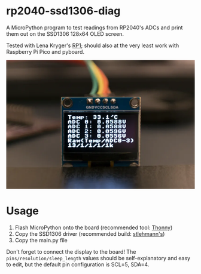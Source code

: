 # rp2040-ssd1306-diag
A MicroPython program to test readings from RP2040's ADCs and print them out on the SSD1306 128x64 OLED screen.

Tested with Lena Kryger's [RP1](https://lenakryger.de/rp1); should also at the very least work with Raspberry Pi Pico and pyboard. 

![Image](<https://raw.githubusercontent.com/MariaWasNotAvailable/rp2040-ssd1306-diag/main/oled.webp>)

# Usage
1. Flash MicroPython onto the board (recommended tool: [Thonny](https://thonny.org))
2. Copy the SSD1306 driver (recommended build: [stlehmann's](https://github.com/stlehmann/micropython-ssd1306))
3. Copy the main.py file

Don't forget to connect the display to the board! The ```pins/resolution/sleep_length``` values should be self-explanatory and easy to edit, but the default pin configuration is SCL=5, SDA=4.
